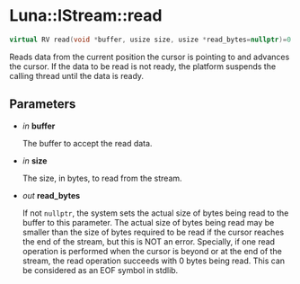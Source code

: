 # Luna::IStream::read

```c++
virtual RV read(void *buffer, usize size, usize *read_bytes=nullptr)=0
```

Reads data from the current position the cursor is pointing to and advances the cursor. If the data to be read is not ready, the platform suspends the calling thread until the data is ready. 

## Parameters
* *in* **buffer**

    The buffer to accept the read data. 

* *in* **size**

    The size, in bytes, to read from the stream. 

* *out* **read_bytes**

    If not `nullptr`, the system sets the actual size of bytes being read to the buffer to this parameter. The actual size of bytes being read may be smaller than the size of bytes required to be read if the cursor reaches the end of the stream, but this is NOT an error. Specially, if one read operation is performed when the cursor is beyond or at the end of the stream, the read operation succeeds with 0 bytes being read. This can be considered as an EOF symbol in stdlib. 

